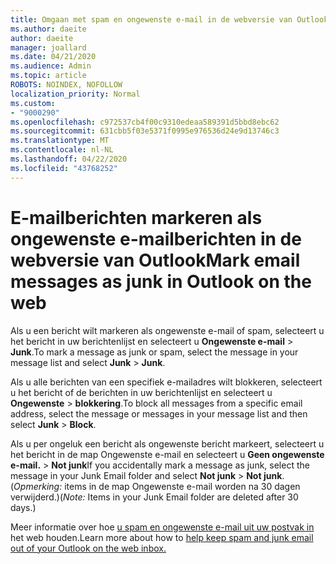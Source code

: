 ```yaml
---
title: Omgaan met spam en ongewenste e-mail in de webversie van Outlook
ms.author: daeite
author: daeite
manager: joallard
ms.date: 04/21/2020
ms.audience: Admin
ms.topic: article
ROBOTS: NOINDEX, NOFOLLOW
localization_priority: Normal
ms.custom:
- "9000290"
ms.openlocfilehash: c972537cb4f00c9310edeaa589391d5bbd8ebc62
ms.sourcegitcommit: 631cbb5f03e5371f0995e976536d24e9d13746c3
ms.translationtype: MT
ms.contentlocale: nl-NL
ms.lasthandoff: 04/22/2020
ms.locfileid: "43768252"
---
```

# <a name="mark-email-messages-as-junk-in-outlook-on-the-web"></a><span data-ttu-id="151a9-102">E-mailberichten markeren als ongewenste e-mailberichten in de webversie van Outlook</span><span class="sxs-lookup"><span data-stu-id="151a9-102">Mark email messages as junk in Outlook on the web</span></span>

<span data-ttu-id="151a9-103">Als u een bericht wilt markeren als ongewenste e-mail of spam, selecteert u het bericht in uw berichtenlijst en selecteert u **Ongewenste e-mail** > **Junk**.</span><span class="sxs-lookup"><span data-stu-id="151a9-103">To mark a message as junk or spam, select the message in your message list and select **Junk** > **Junk**.</span></span>

<span data-ttu-id="151a9-104">Als u alle berichten van een specifiek e-mailadres wilt blokkeren, selecteert u het bericht of de berichten in uw berichtenlijst en selecteert u **Ongewenste** > **blokkering**.</span><span class="sxs-lookup"><span data-stu-id="151a9-104">To block all messages from a specific email address, select the message or messages in your message list and then select **Junk** > **Block**.</span></span>

<span data-ttu-id="151a9-105">Als u per ongeluk een bericht als ongewenste bericht markeert, selecteert u het bericht in de map Ongewenste e-mail en selecteert u **Geen ongewenste e-mail.** > **Not junk**</span><span class="sxs-lookup"><span data-stu-id="151a9-105">If you accidentally mark a message as junk, select the message in your Junk Email folder and select **Not junk** > **Not junk**.</span></span> <span data-ttu-id="151a9-106">(*Opmerking:* items in de map Ongewenste e-mail worden na 30 dagen verwijderd.)</span><span class="sxs-lookup"><span data-stu-id="151a9-106">(*Note:* Items in your Junk Email folder are deleted after 30 days.)</span></span>

<span data-ttu-id="151a9-107">Meer informatie over hoe [u spam en ongewenste e-mail uit uw postvak in](https://support.office.com/article/db786e79-54e2-40cc-904f-d89d57b7f41d) het web houden.</span><span class="sxs-lookup"><span data-stu-id="151a9-107">Learn more about how to [help keep spam and junk email out of your Outlook on the web inbox.](https://support.office.com/article/db786e79-54e2-40cc-904f-d89d57b7f41d)</span></span>